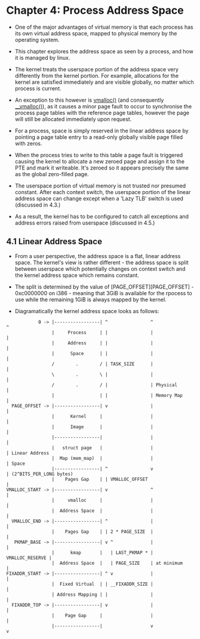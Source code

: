 # Chapter 4: Process Address Space

* One of the major advantages of virtual memory is that each process has its own
  virtual address space, mapped to physical memory by the operating system.

* This chapter explores the address space as seen by a process, and how it is
  managed by linux.

* The kernel treats the userspace portion of the address space very differently
  from the kernel portion. For example, allocations for the kernel are satisfied
  immediately and are visible globally, no matter which process is current.

* An exception to this however is [vmalloc()][vmalloc] (and consequently
  [__vmalloc()][__vmalloc]), as it causes a minor page fault to occur to
  synchronise the process page tables with the reference page tables, however
  the page will still be allocated immediately upon request.

* For a process, space is simply reserved in the linear address space by
  pointing a page table entry to a read-only globally visible page filled with
  zeros.

* When the process tries to write to this table a page fault is triggered
  causing the kernel to allocate a new zeroed page and assign it to the PTE and
  mark it writeable. It's zeroed so it appears precisely the same as the global
  zero-filled page.

* The userspace portion of virtual memory is not trusted nor presumed
  constant. After each context switch, the userspace portion of the linear
  address space can change except when a 'Lazy TLB' switch is used (discussed in
  4.3.)

* As a result, the kernel has to be configured to catch all exceptions and
  address errors raised from userspace (discussed in 4.5.)

## 4.1 Linear Address Space

* From a user perspective, the address space is a flat, linear address
  space. The kernel's view is rather different - the address space is split
  between userspace which potentially changes on context switch and the kernel
  address space which remains constant.

* The split is determined by the value of [PAGE_OFFSET][PAGE_OFFSET] -
  0xc0000000 on i386 - meaning that 3GiB is available for the rpocess to use
  while the remaining 1GiB is always mapped by the kernel.

* Diagramatically the kernel address space looks as follows:

```
            0 -> |-----------------| ^                ^                 ^
                 |     Process     | |                |                 |
                 |     Address     | |                |                 |
                 |      Space      | |                |                 |
                 /        .        / | TASK_SIZE      |                 |
                 \        .        \ |                |                 |
                 /        .        / |                | Physical        |
                 |                 | |                | Memory Map      |
  PAGE_OFFSET -> |-----------------| v                |                 |
                 |      Kernel     |                  |                 |
                 |      Image      |                  |                 |
                 |-----------------|                  |                 |
                 |   struct page   |                  |                 | Linear Address
                 |  Map (mem_map)  |                  |                 | Space
                 |-----------------| ^                v                 | (2^BITS_PER_LONG bytes)
                 |    Pages Gap    | | VMALLOC_OFFSET                   |
VMALLOC_START -> |-----------------| v                ^                 |
                 |     vmalloc     |                  |                 |
                 |  Address Space  |                  |                 |
  VMALLOC_END -> |-----------------| ^                |                 |
                 |    Pages Gap    | | 2 * PAGE_SIZE  |                 |
   PKMAP_BASE -> |-----------------| v ^              |                 |
                 |      kmap       |   | LAST_PKMAP * | VMALLOC_RESERVE |
                 |  Address Space  |   | PAGE_SIZE    | at minimum      |
FIXADDR_START -> |-----------------| ^ v              |                 |
                 |  Fixed Virtual  | | __FIXADDR_SIZE |                 |
                 | Address Mapping | |                |                 |
  FIXADDR_TOP -> |-----------------| v                |                 |
                 |    Page Gap     |                  |                 |
                 |-----------------|                  v                 v
```

[vmalloc]:http://fxr.watson.org/fxr/source/include/linux/vmalloc.h?v=linux-2.4.22#L37
[__vmalloc]:http://fxr.watson.org/fxr/source/mm/vmalloc.c?v=linux-2.4.22#L261
